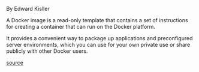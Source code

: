 By Edward Kisller

A Docker image is a read-only template that contains a set of instructions for creating a container that can run on the Docker platform.

It provides a convenient way to package up applications and preconfigured server environments, which you can use for your own private use or share publicly with other Docker users.

[source](https://jfrog.com/knowledge-base/a-beginners-guide-to-understanding-and-building-docker-images/)